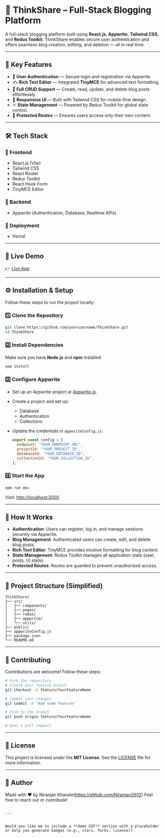 # 📝 ThinkShare – Full-Stack Blogging Platform

A full-stack blogging platform built using **React.js**, **Appwrite**, **Tailwind CSS**, and **Redux Toolkit**. ThinkShare enables secure user authentication and offers seamless blog creation, editing, and deletion — all in real time.

---

## 🌟 Key Features

- 🔐 **User Authentication** — Secure login and registration via Appwrite.
- ✍️ **Rich Text Editor** — Integrated **TinyMCE** for advanced text formatting.
- 🧾 **Full CRUD Support** — Create, read, update, and delete blog posts effortlessly.
- 📱 **Responsive UI** — Built with Tailwind CSS for mobile-first design.
- ⚛️ **State Management** — Powered by Redux Toolkit for global state control.
- 🔐 **Protected Routes** — Ensures users access only their own content.

---

## 🛠️ Tech Stack

### 🔷 Frontend
- React.js (Vite)
- Tailwind CSS
- React Router
- Redux Toolkit
- React Hook Form
- TinyMCE Editor

### 🔶 Backend
- Appwrite (Authentication, Database, Realtime APIs)

### 🚀 Deployment
- Vercel

---

## 🚀 Live Demo

👉 [Live App](https://your-live-demo-link.com)

---

## ⚙️ Installation & Setup

Follow these steps to run the project locally:

### 1️⃣ Clone the Repository

```bash
git clone https://github.com/yourusername/ThinkShare.git
cd ThinkShare

````

### 2️⃣ Install Dependencies

Make sure you have **Node.js** and **npm** installed.

```bash
npm install
```

### 3️⃣ Configure Appwrite

* Set up an Appwrite project at [Appwrite.io](https://appwrite.io).
* Create a project and set up:

  * Database
  * Authentication
  * Collections
* Update the credentials in `appwriteConfig.js`:

  ```js
  export const config = {
    endpoint: "YOUR_ENDPOINT_URL",
    projectId: "YOUR_PROJECT_ID",
    databaseId: "YOUR_DATABASE_ID",
    collectionId: "YOUR_COLLECTION_ID",
  };
  ```

### 4️⃣ Start the App

```bash
npm run dev
```

Visit: [http://localhost:3000](http://localhost:3000)

---

## 🧠 How It Works

* **Authentication**: Users can register, log in, and manage sessions securely via Appwrite.
* **Blog Management**: Authenticated users can create, edit, and delete blog posts.
* **Rich Text Editor**: TinyMCE provides intuitive formatting for blog content.
* **State Management**: Redux Toolkit manages all application state (user, posts, UI state).
* **Protected Routes**: Routes are guarded to prevent unauthorized access.

---

## 📁 Project Structure (Simplified)

```
ThinkShare/
├── src/
│   ├── components/
│   ├── pages/
│   ├── redux/
│   ├── appwrite/
│   └── utils/
├── public/
├── appwriteConfig.js
├── package.json
└── README.md
```

---

## 🤝 Contributing

Contributions are welcome! Follow these steps:

```bash
# Fork the repository
# Create your feature branch
git checkout -b feature/YourFeatureName

# Commit your changes
git commit -m "Add some feature"

# Push to the branch
git push origin feature/YourFeatureName

# Open a pull request
```

---

## 📄 License

This project is licensed under the **MIT License**.
See the [LICENSE](./LICENSE) file for more information.

---

## 👤 Author

Made with ❤️ by Niranjan Khavale(https://github.com/Niranjan2902)
Feel free to reach out or contribute!

```

---


Would you like me to include a **demo GIF** section with a placeholder or help you generate badges (e.g., stars, forks, license)?
```
